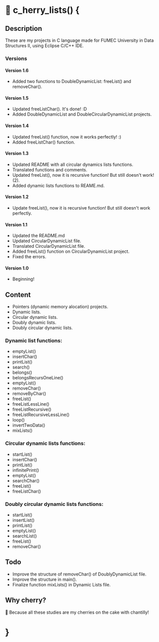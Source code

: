 # :cherries: c_herry_lists() {

## Description

These are my projects in C language made for FUMEC University in Data Structures II, using Eclipse C/C++ IDE.

### Versions ###

#### Version 1.6 ####

* Added two functions to DoubleDynamicList: freeList() and removeChar().

#### Version 1.5 ####

* Updated freeListChar(). It's done! :D
* Added DoubleDynamicList and DoubleCircularDynamicList projects.

#### Version 1.4 ####

* Updated freeList() function, now it works perfectly! :)
* Added freeListChar() function.

#### Version 1.3 ####

* Updated README with all circular dynamics lists functions.
* Translated functions and comments.
* Updated freeList(), now it is recursive function! But still doesn't work! (2).
* Added dynamic lists functions to REAME.md.

#### Version 1.2 ####

* Update freeList(), now it is recursive function! But still doesn't work perfectly.

#### Version 1.1 ####

* Updated the README.md
* Updated CircularDynamicList file.
* Translated CircularDynamicList file.
* Added freeList() function on CircularDynamicList project.
* Fixed the errors.

#### Version 1.0 ####

* Beginning!

## Content ##
	
* Pointers (dynamic memory alocation) projects.
* Dynamic lists.
* Circular dynamic lists.
* Doubly dynamic lists.
* Doubly circular dynamic lists.

### Dynamic list functions: ###

* emptyList()
* insertChar()
* printList()
* search()
* belongs()
* belongsRecursOneLine()
* emptyList()
* removeChar()
* removeByChar()
* freeList()
* freeListLessLine()
* freeListRecursive()
* freeListRecursiveLessLine()
* loop()
* invertTwoData()
* mixLists()

### Circular dynamic lists functions: ###

* startList()
* insertChar()
* printList()
* infinitePrint()
* emptyList()
* searchChar()
* freeList()
* freeListChar()

### Doubly circular dynamic lists functions: ###

* startList()
* insertList()
* printList()
* emptyList()
* searchList()
* freeList()
* removeChar()

## Todo ##

* Improve the structure of removeChar() of DoublyDynamicList file.
* Improve the structure in main().
* Finalize function mixLists() in Dynamic Lists file.

## Why cherry? ##

:cherries: Because all these studies are my cherries on the cake with chantilly!

# }